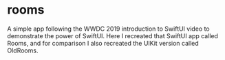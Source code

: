 # rooms
A simple app following the WWDC 2019 introduction to SwiftUI video to demonstrate the power of SwiftUI. Here I recreated that SwiftUI app called Rooms, and for comparison I also recreated the UIKit version called OldRooms.
